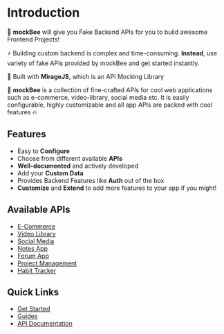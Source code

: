 # Introduction

🚀 **mockBee** will give you Fake Backend APIs for you to build awesome Frontend Projects!

⚡ Building custom backend is complex and time-consuming. **Instead**, use variety of fake APIs provided by mockBee and get started instantly.

🌌 Built with **MirageJS**, which is an API Mocking Library

🤩 **mockBee** is a collection of fine-crafted APIs for cool web applications such as e-commerce, video-library, social media etc. It is easily configurable, highly customizable and all app APIs are packed with cool features 🔥

## Features

- Easy to **Configure**
- Choose from different available **APIs**
- **Well-documented** and actively developed
- Add your **Custom Data**
- Provides Backend Features like **Auth** out of the box
- **Customize** and **Extend** to add more features to your app if you might!

## Available APIs

- [E-Commerce](api/apps/e-commerce)
- [Video Library](api/apps/video-library)
- [Social Media](api/apps/social-media)
- [Notes App](api/apps/notes-app)
- [Forum App](api/apps/forum-app)
- [Project Management](api/apps/project-management)
- [Habit Tracker](api/apps/habit-tracker)

## Quick Links

- [Get Started](installation)
- [Guides](why-miragejs-mock-backend)
- [API Documentation](api/introduction)
